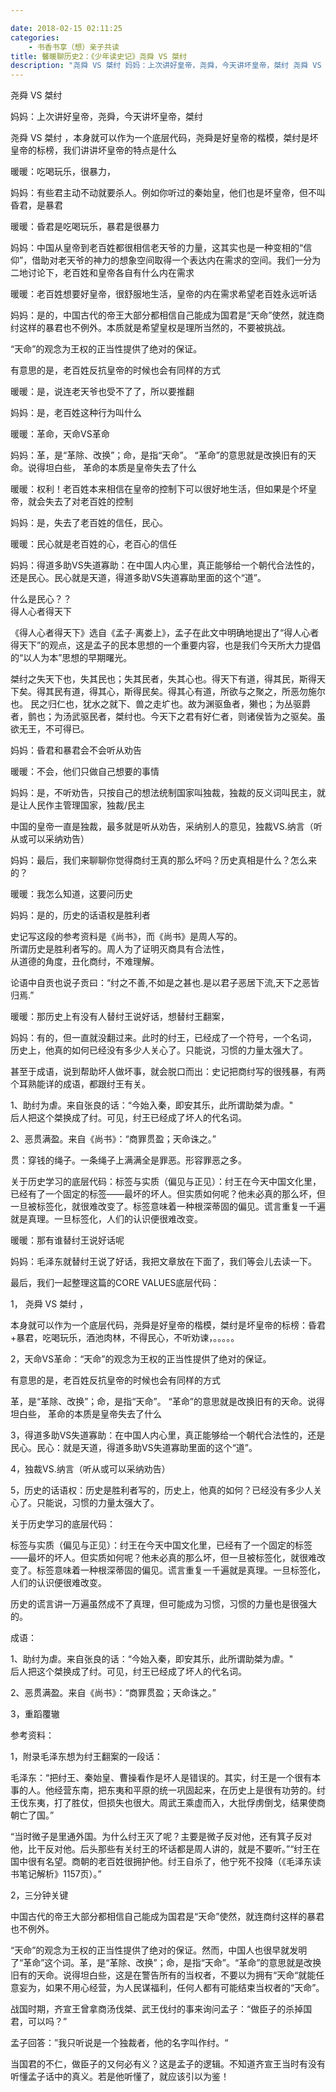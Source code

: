 ```yaml
---

date: 2018-02-15 02:11:25
categories:
    - 书香书享（想）亲子共读
title: 馨暖聊历史2：《少年读史记》尧舜 VS 桀纣
description: "尧舜 VS 桀纣 妈妈：上次讲好皇帝，尧舜，今天讲坏皇帝，桀纣 尧舜 VS 桀纣 ，本身就可以作为一个底层代码，尧舜是好皇帝的楷模，桀纣是坏皇帝的标榜，我们讲讲坏皇帝的特点是什么 暖暖：吃喝玩乐，很暴..."
---
```


尧舜 VS  桀纣

妈妈：上次讲好皇帝，尧舜，今天讲坏皇帝，桀纣

尧舜 VS  桀纣 ，本身就可以作为一个底层代码，尧舜是好皇帝的楷模，桀纣是坏皇帝的标榜，我们讲讲坏皇帝的特点是什么

暖暖：吃喝玩乐，很暴力，

妈妈：有些君主动不动就要杀人。例如你听过的秦始皇，他们也是坏皇帝，但不叫昏君，是暴君

暖暖：昏君是吃喝玩乐，暴君是很暴力

妈妈：中国从皇帝到老百姓都很相信老天爷的力量，这其实也是一种变相的“信仰”，借助对老天爷的神力的想象空间取得一个表达内在需求的空间。我们一分为二地讨论下，老百姓和皇帝各自有什么内在需求

暖暖：老百姓想要好皇帝，很舒服地生活，皇帝的内在需求希望老百姓永远听话

妈妈：是的，中国古代的帝王大部分都相信自己能成为国君是“天命”使然，就连商纣这样的暴君也不例外。本质就是希望皇权是理所当然的，不要被挑战。  
  


“天命”的观念为王权的正当性提供了绝对的保证。

有意思的是，老百姓反抗皇帝的时候也会有同样的方式

暖暖：是，说连老天爷也受不了了，所以要推翻

妈妈：是，老百姓这种行为叫什么

暖暖：革命，天命VS革命

妈妈：革，是“革除、改换”；命，是指“天命”。 “革命”的意思就是改换旧有的天命。说得坦白些， 革命的本质是皇帝失去了什么

暖暖：权利！老百姓本来相信在皇帝的控制下可以很好地生活，但如果是个坏皇帝，就会失去了对老百姓的控制

妈妈：是，失去了老百姓的信任，民心。

暖暖：民心就是老百姓的心，老百心的信任

妈妈：得道多助VS失道寡助：在中国人内心里，真正能够给一个朝代合法性的，还是民心。民心就是天道，得道多助VS失道寡助里面的这个“道”。

什么是民心？？  
得人心者得天下

《得人心者得天下》选自《孟子·离娄上》，孟子在此文中明确地提出了“得人心者得天下”的观点，这是孟子的民本思想的一个重要内容，也是我们今天所大力提倡的“以人为本”思想的早期曙光。

桀纣之失天下也，失其民也；失其民者，失其心也。得天下有道，得其民，斯得天下矣。得其民有道，得其心，斯得民矣。得其心有道，所欲与之聚之，所恶勿施尔也。 民之归仁也，犹水之就下、兽之走圹也。故为渊驱鱼者，獭也；为丛驱爵者，鹯也；为汤武驱民者，桀纣也。今天下之君有好仁者，则诸侯皆为之驱矣。虽欲无王，不可得已。

  
妈妈：昏君和暴君会不会听从劝告

暖暖：不会，他们只做自己想要的事情

妈妈：是，不听劝告，只按自己的想法统制国家叫独裁，独裁的反义词叫民主，就是让人民作主管理国家，独裁/民主

中国的皇帝一直是独裁，最多就是听从劝告，采纳别人的意见，独裁VS.纳言（听从或可以采纳劝告）

妈妈：最后，我们来聊聊你觉得商纣王真的那么坏吗？历史真相是什么？怎么来的？

暖暖：我怎么知道，这要问历史

妈妈：是的，历史的话语权是胜利者

史记写这段的参考资料是《尚书》，而《尚书》是周人写的。  
所谓历史是胜利者写的。周人为了证明灭商具有合法性，  
从道德的角度，丑化商纣，不难理解。

论语中自贡也说子贡曰：“纣之不善,不如是之甚也.是以君子恶居下流,天下之恶皆归焉.”

暖暖：那历史上有没有人替纣王说好话，想替纣王翻案，  
  
妈妈：有的，但一直就没翻过来。此时的纣王，已经成了一个符号，一个名词，  
历史上，他真的如何已经没有多少人关心了。只能说，习惯的力量太强大了。  
  


甚至于成语，说到帮助坏人做坏事，就会脱口而出：史记把商纣写的很残暴，有两个耳熟能详的成语，都跟纣王有关。  
  
1、助纣为虐。来自张良的话：“今始入秦，即安其乐，此所谓助桀为虐。"   
后人把这个桀换成了纣。可见，纣王已经成了坏人的代名词。  
  
2、恶贯满盈。来自《尚书》：“商罪贯盈；天命诛之。”  
  
贯：穿钱的绳子。一条绳子上满满全是罪恶。形容罪恶之多。  
  


关于历史学习的底层代码：标签与实质（偏见与正见）：纣王在今天中国文化里，已经有了一个固定的标签——最坏的坏人。但实质如何呢？他未必真的那么坏，但一旦被标签化，就很难改变了。标签意味着一种根深蒂固的偏见。谎言重复一千遍就是真理。一旦标签化，人们的认识便很难改变。

暖暖：那有谁替纣王说好话呢

妈妈：毛泽东就替纣王说了好话，我把文章放在下面了，我们等会儿去读一下。

最后，我们一起整理这篇的CORE VALUES底层代码：

1， 尧舜 VS  桀纣 ，

本身就可以作为一个底层代码，尧舜是好皇帝的楷模，桀纣是坏皇帝的标榜：昏君+暴君，吃喝玩乐，酒池肉林，不得民心，不听劝谏，。。。。。

2，天命VS革命：“天命”的观念为王权的正当性提供了绝对的保证。

有意思的是，老百姓反抗皇帝的时候也会有同样的方式

革，是“革除、改换”；命，是指“天命”。 “革命”的意思就是改换旧有的天命。说得坦白些， 革命的本质是皇帝失去了什么

3，得道多助VS失道寡助：在中国人内心里，真正能够给一个朝代合法性的，还是民心。民心：就是天道，得道多助VS失道寡助里面的这个“道”。

4，独裁VS.纳言（听从或可以采纳劝告）

5，历史的话语权：历史是胜利者写的，历史上，他真的如何？已经没有多少人关心了。只能说，习惯的力量太强大了。

关于历史学习的底层代码：

标签与实质（偏见与正见）：纣王在今天中国文化里，已经有了一个固定的标签——最坏的坏人。但实质如何呢？他未必真的那么坏，但一旦被标签化，就很难改变了。标签意味着一种根深蒂固的偏见。谎言重复一千遍就是真理。一旦标签化，人们的认识便很难改变。

历史的谎言讲一万遍虽然成不了真理，但可能成为习惯，习惯的力量也是很强大的。

成语：

1、助纣为虐。来自张良的话：“今始入秦，即安其乐，此所谓助桀为虐。"   
后人把这个桀换成了纣。可见，纣王已经成了坏人的代名词。  
  
2、恶贯满盈。来自《尚书》：“商罪贯盈；天命诛之。”  
  


3，重蹈覆辙

参考资料：

1，附录毛泽东想为纣王翻案的一段话：  
  
毛泽东：“把纣王、秦始皇、曹操看作是坏人是错误的。其实，纣王是一个很有本事的人。他经营东南，把东夷和平原的统一巩固起来，在历史上是很有功劳的。纣王伐东夷，打了胜仗，但损失也很大。周武王乘虚而入，大批俘虏倒戈，结果使商朝亡了国。”  
  
“当时微子是里通外国。为什么纣王灭了呢？主要是微子反对他，还有箕子反对他，比干反对他。后头那些有关纣王的坏话都是周人讲的，就是不要听。”“纣王在国中很有名望。商朝的老百姓很拥护他。纣王自杀了，他宁死不投降（《毛泽东读书笔记解析》1157页）。”

2，三分钟关键  
  


  
中国古代的帝王大部分都相信自己能成为国君是“天命”使然，就连商纣这样的暴君也不例外。  
  
“天命”的观念为王权的正当性提供了绝对的保证。然而，中国人也很早就发明了“革命”这个词。革，是“革除、改换”；命，是指“天命”。“革命”的意思就是改换旧有的天命。说得坦白些，这是在警告所有的当权者，不要以为拥有“天命“就能任意妄为，如果不用心经营，为人民谋福利，任何人都有可能结束当权者的“天命”。  
  
战国时期，齐宣王曾拿商汤伐桀、武王伐纣的事来询问孟子：“做臣子的杀掉国君，可以吗？”  
  
孟子回答：”我只听说是一个独裁者，他的名字叫作纣。“  
  
当国君的不仁，做臣子的又何必有义？这是孟子的逻辑。不知道齐宣王当时有没有听懂孟子话中的真义。若是他听懂了，就应该引以为鉴！
